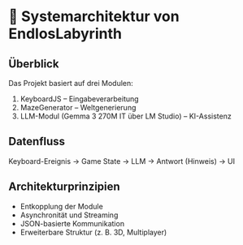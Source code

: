 # 🧱 Systemarchitektur von EndlosLabyrinth

## Überblick
Das Projekt basiert auf drei Modulen:
1. KeyboardJS – Eingabeverarbeitung
2. MazeGenerator – Weltgenerierung
3. LLM-Modul (Gemma 3 270M IT über LM Studio) – KI-Assistenz

## Datenfluss
Keyboard-Ereignis → Game State → LLM → Antwort (Hinweis) → UI

## Architekturprinzipien
- Entkopplung der Module
- Asynchronität und Streaming
- JSON-basierte Kommunikation
- Erweiterbare Struktur (z. B. 3D, Multiplayer)

